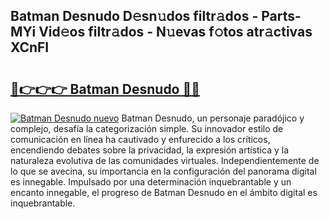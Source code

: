 ## Batman Desnudo D𝚎sn𝚞dos filtr𝚊dos - Parts-MYi Vid𝚎os filtr𝚊dos - N𝚞evas f𝚘tos atr𝚊ctivas XCnFI

# <h2><a href="http://mb1yxf.tromn.icu/?c=Batman+Desnudo">🔗👉👉👉 Batman Desnudo 🔗🔗</a></h2>

[![Batman Desnudo nuevo](https://i.imgur.com/pEAQMta.gif)](http://mb1yxf.tromn.icu/?c=Batman+Desnudo)
Batman Desnudo, un personaje paradójico y complejo, desafía la categorización simple. Su innovador estilo de comunicación en línea ha cautivado y enfurecido a los críticos, encendiendo debates sobre la privacidad, la expresión artística y la naturaleza evolutiva de las comunidades virtuales. Independientemente de lo que se avecina, su importancia en la configuración del panorama digital es innegable. Impulsado por una determinación inquebrantable y un encanto innegable, el progreso de Batman Desnudo en el ámbito digital es inquebrantable.
